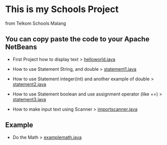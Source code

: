 # This is my Schools Project
from Telkom Schools Malang
<h2>You can copy paste the code to your Apache NetBeans</h2>

* First Project how to display text > [helloworld.java](https://github.com/nurjavier8789/School_PROJ/blob/main/helloworld.java)

* How to use Statement String, and double > [statement1.java](https://github.com/nurjavier8789/School_PROJ/blob/main/statement1.java)

* How to use Statement integer(int) and another example of double > [statement2.java](https://github.com/nurjavier8789/School_PROJ/blob/main/statement2.java)

* How to use Statement boolean and use assignment operator (like +=) > [statement3.java](https://github.com/nurjavier8789/School_PROJ/blob/main/statement3.java)

* How to make input text using Scanner > [importscanner.java](https://github.com/nurjavier8789/School_PROJ/blob/main/importscanner.java)

<h2>Example</h2>

* Do the Math > [examplemath.java](https://github.com/nurjavier8789/School_PROJ/blob/main/examplemath.java)
